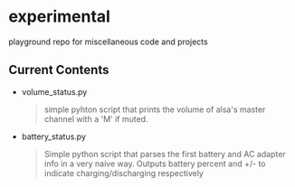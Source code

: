 experimental
============

playground repo for miscellaneous code and projects


Current Contents
----------------

+ volume_status.py
    > simple pyhton script that prints the volume of alsa's master channel with a 'M' if muted.


+ battery_status.py

    >Simple python script that parses the first battery and AC adapter info in a very naive way. Outputs battery percent and +/- to indicate charging/discharging respectively
